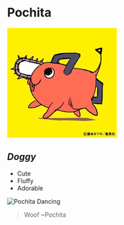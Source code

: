 # **Pochita**


![description](pochita.jpg)

## *Doggy*
- Cute
- Fluffy
- Adorable

![Pochita Dancing](pochita1.gif)

> Woof  ~Pochita
